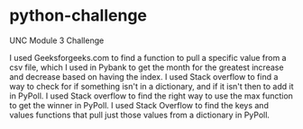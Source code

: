 # python-challenge
UNC Module 3 Challenge

I used Geeksforgeeks.com to find a function to pull a specific value from a csv file, which I used in Pybank to get the month for the greatest increase and decrease based on having the index.
I used Stack overflow to find a way to check for if something isn't in a dictionary, and if it isn't then to add it in PyPoll.
I used Stack overflow to find the right way to use the max function to get the winner in PyPoll.
I used Stack Overflow to find the keys and values functions that pull just those values from a dictionary in PyPoll.
